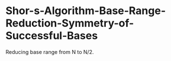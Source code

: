 # Shor-s-Algorithm-Base-Range-Reduction-Symmetry-of-Successful-Bases
Reducing base range from N to N/2.
